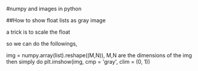 #numpy and images in python

##How to show float lists as gray image

a trick is to scale the float 

so we can do the followings,

img = numpy.array(list).reshape((M,N)), M,N are the dimensions of the img
then simply do plt.imshow(img, cmp = 'gray', clim = (0, 1))